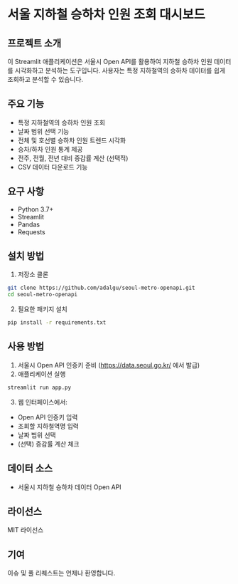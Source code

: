 # 서울 지하철 승하차 인원 조회 대시보드

## 프로젝트 소개
이 Streamlit 애플리케이션은 서울시 Open API를 활용하여 지하철 승하차 인원 데이터를 시각화하고 분석하는 도구입니다. 사용자는 특정 지하철역의 승하차 데이터를 쉽게 조회하고 분석할 수 있습니다.

## 주요 기능
- 특정 지하철역의 승하차 인원 조회
- 날짜 범위 선택 기능
- 전체 및 호선별 승하차 인원 트렌드 시각화
- 승차/하차 인원 통계 제공
- 전주, 전월, 전년 대비 증감률 계산 (선택적)
- CSV 데이터 다운로드 기능

## 요구 사항
- Python 3.7+
- Streamlit
- Pandas
- Requests

## 설치 방법
1. 저장소 클론
```bash
git clone https://github.com/adalgu/seoul-metro-openapi.git
cd seoul-metro-openapi
```

2. 필요한 패키지 설치
```bash
pip install -r requirements.txt
```

## 사용 방법
1. 서울시 Open API 인증키 준비 (https://data.seoul.go.kr/ 에서 발급)
2. 애플리케이션 실행
```bash
streamlit run app.py
```

3. 웹 인터페이스에서:
- Open API 인증키 입력
- 조회할 지하철역명 입력
- 날짜 범위 선택
- (선택) 증감률 계산 체크

## 데이터 소스
- 서울시 지하철 승하차 데이터 Open API

## 라이선스
MIT 라이선스

## 기여
이슈 및 풀 리퀘스트는 언제나 환영합니다.